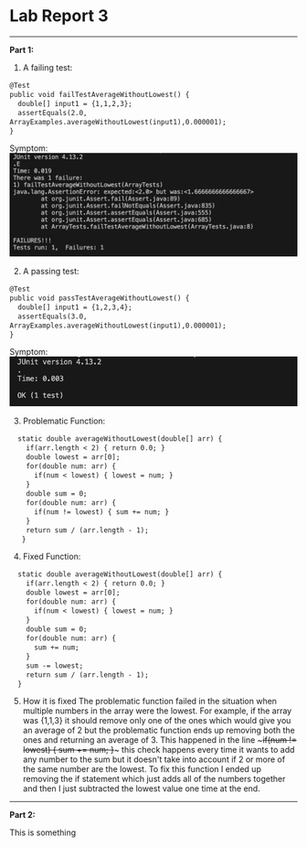 # Lab Report 3

---
**Part 1:**

1. A failing test:
  ~~~
  @Test
  public void failTestAverageWithoutLowest() {
    double[] input1 = {1,1,2,3};
    assertEquals(2.0, ArrayExamples.averageWithoutLowest(input1),0.000001);
  }
  ~~~
  Symptom:
![Image](FailurSymptom.png)

2. A passing test:
  ~~~
  @Test
  public void passTestAverageWithoutLowest() {
    double[] input1 = {1,2,3,4};
    assertEquals(3.0, ArrayExamples.averageWithoutLowest(input1),0.000001);
  }
  ~~~
  Symptom:
  ![Image](PassSymptom.png)

3. Problematic Function:
  ~~~
    static double averageWithoutLowest(double[] arr) {
      if(arr.length < 2) { return 0.0; }
      double lowest = arr[0];
      for(double num: arr) {
        if(num < lowest) { lowest = num; }
      }
      double sum = 0;
      for(double num: arr) {
        if(num != lowest) { sum += num; }
      }
      return sum / (arr.length - 1);
     }
  ~~~
4. Fixed Function:
  ~~~
    static double averageWithoutLowest(double[] arr) {
      if(arr.length < 2) { return 0.0; }
      double lowest = arr[0];
      for(double num: arr) {
        if(num < lowest) { lowest = num; }
      }
      double sum = 0;
      for(double num: arr) {
        sum += num; 
      }
      sum -= lowest;
      return sum / (arr.length - 1);
    }
  ~~~
5. How it is fixed
   The problematic function failed in the situation when multiple numbers in the array were the lowest. For example, if the array was {1,1,3} it should remove only one of the ones which would give you an average of 2 but the problematic function ends up removing both the ones and returning an average of 3. This happened in the line ~~~if(num != lowest) { sum += num; }~~~ this check happens every time it wants to add any number to the sum but it doesn't take into account if 2 or more of the same number are the lowest. To fix this function I ended up removing the if statement which just adds all of the numbers together and then I just subtracted the lowest value one time at the end.

---
**Part 2:**

This is something

